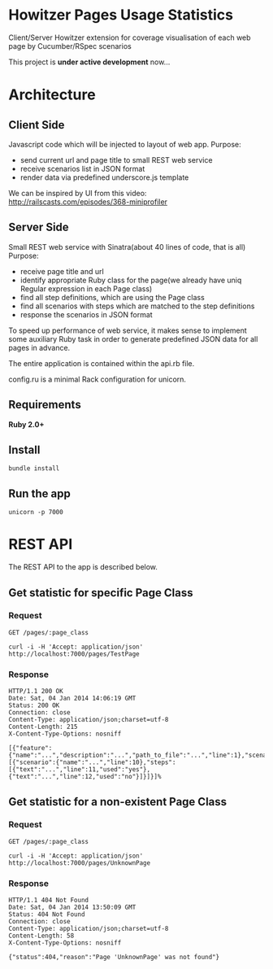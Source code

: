Howitzer Pages Usage Statistics
===============================

Client/Server Howitzer extension for coverage visualisation  of each web page by Cucumber/RSpec scenarios

This project is **under active development** now...

# Architecture

## Client Side

Javascript code which will be injected to layout of web app.
Purpose:
  - send current url and page title to small REST web service
  - receive scenarios list in JSON format
  - render data via predefined underscore.js template

We can be inspired by UI from this video: http://railscasts.com/episodes/368-miniprofiler

## Server Side

Small REST web service with Sinatra(about 40 lines of code, that is all)
Purpose:
  - receive page title and url
  - identify appropriate Ruby class for the page(we already have uniq Regular expression in each Page class)
  - find all step definitions, which are using the Page class
  - find all scenarios with steps which are matched to the step definitions
  - response the scenarios in JSON format

To speed up performance of web service, it makes sense to implement some auxiliary Ruby task in order to generate predefined JSON data for all pages in advance.

The entire application is contained within the api.rb file.

config.ru is a minimal Rack configuration for unicorn.

## Requirements

**Ruby 2.0+**

## Install

    bundle install

## Run the app

    unicorn -p 7000

# REST API

The REST API to the app is described below.

## Get statistic for specific Page Class

### Request

`GET /pages/:page_class`

    curl -i -H 'Accept: application/json' http://localhost:7000/pages/TestPage

### Response

    HTTP/1.1 200 OK
    Date: Sat, 04 Jan 2014 14:06:19 GMT
    Status: 200 OK
    Connection: close
    Content-Type: application/json;charset=utf-8
    Content-Length: 215
    X-Content-Type-Options: nosniff

    [{"feature":{"name":"...","description":"...","path_to_file":"...","line":1},"scenarios":[{"scenario":{"name":"...","line":10},"steps":[{"text":"...","line":11,"used":"yes"},{"text":"...","line":12,"used":"no"}]}]}]%

## Get statistic for a non-existent Page Class

### Request

`GET /pages/:page_class`

    curl -i -H 'Accept: application/json' http://localhost:7000/pages/UnknownPage

### Response

    HTTP/1.1 404 Not Found
    Date: Sat, 04 Jan 2014 13:50:09 GMT
    Status: 404 Not Found
    Connection: close
    Content-Type: application/json;charset=utf-8
    Content-Length: 58
    X-Content-Type-Options: nosniff

    {"status":404,"reason":"Page 'UnknownPage' was not found"}
